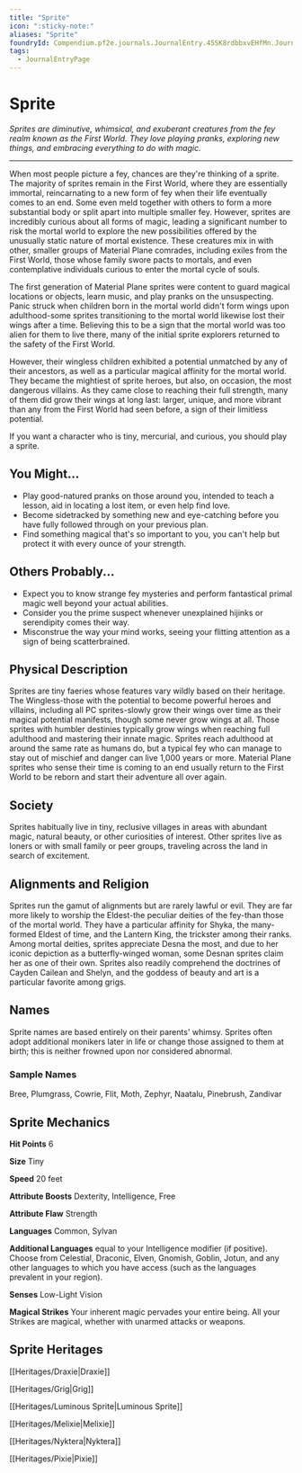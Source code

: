 ```yaml
---
title: "Sprite"
icon: ":sticky-note:"
aliases: "Sprite"
foundryId: Compendium.pf2e.journals.JournalEntry.45SK8rdbbxvEHfMn.JournalEntryPage.rvbMGyBr6y5K7HDP
tags:
  - JournalEntryPage
---
```


# Sprite
_Sprites are diminutive, whimsical, and exuberant creatures from the fey realm known as the First World. They love playing pranks, exploring new things, and embracing everything to do with magic._

* * *

When most people picture a fey, chances are they're thinking of a sprite. The majority of sprites remain in the First World, where they are essentially immortal, reincarnating to a new form of fey when their life eventually comes to an end. Some even meld together with others to form a more substantial body or split apart into multiple smaller fey. However, sprites are incredibly curious about all forms of magic, leading a significant number to risk the mortal world to explore the new possibilities offered by the unusually static nature of mortal existence. These creatures mix in with other, smaller groups of Material Plane comrades, including exiles from the First World, those whose family swore pacts to mortals, and even contemplative individuals curious to enter the mortal cycle of souls.

The first generation of Material Plane sprites were content to guard magical locations or objects, learn music, and play pranks on the unsuspecting. Panic struck when children born in the mortal world didn't form wings upon adulthood-some sprites transitioning to the mortal world likewise lost their wings after a time. Believing this to be a sign that the mortal world was too alien for them to live there, many of the initial sprite explorers returned to the safety of the First World.

However, their wingless children exhibited a potential unmatched by any of their ancestors, as well as a particular magical affinity for the mortal world. They became the mightiest of sprite heroes, but also, on occasion, the most dangerous villains. As they came close to reaching their full strength, many of them did grow their wings at long last: larger, unique, and more vibrant than any from the First World had seen before, a sign of their limitless potential.

If you want a character who is tiny, mercurial, and curious, you should play a sprite.

## You Might...

*   Play good-natured pranks on those around you, intended to teach a lesson, aid in locating a lost item, or even help find love.
*   Become sidetracked by something new and eye-catching before you have fully followed through on your previous plan.
*   Find something magical that's so important to you, you can't help but protect it with every ounce of your strength.

## Others Probably...

*   Expect you to know strange fey mysteries and perform fantastical primal magic well beyond your actual abilities.
*   Consider you the prime suspect whenever unexplained hijinks or serendipity comes their way.
*   Misconstrue the way your mind works, seeing your flitting attention as a sign of being scatterbrained.

## Physical Description

Sprites are tiny faeries whose features vary wildly based on their heritage. The Wingless-those with the potential to become powerful heroes and villains, including all PC sprites-slowly grow their wings over time as their magical potential manifests, though some never grow wings at all. Those sprites with humbler destinies typically grow wings when reaching full adulthood and mastering their innate magic. Sprites reach adulthood at around the same rate as humans do, but a typical fey who can manage to stay out of mischief and danger can live 1,000 years or more. Material Plane sprites who sense their time is coming to an end usually return to the First World to be reborn and start their adventure all over again.

## Society

Sprites habitually live in tiny, reclusive villages in areas with abundant magic, natural beauty, or other curiosities of interest. Other sprites live as loners or with small family or peer groups, traveling across the land in search of excitement.

## Alignments and Religion

Sprites run the gamut of alignments but are rarely lawful or evil. They are far more likely to worship the Eldest-the peculiar deities of the fey-than those of the mortal world. They have a particular affinity for Shyka, the many-formed Eldest of time, and the Lantern King, the trickster among their ranks. Among mortal deities, sprites appreciate Desna the most, and due to her iconic depiction as a butterfly-winged woman, some Desnan sprites claim her as one of their own. Sprites also readily comprehend the doctrines of Cayden Cailean and Shelyn, and the goddess of beauty and art is a particular favorite among grigs.

## Names

Sprite names are based entirely on their parents' whimsy. Sprites often adopt additional monikers later in life or change those assigned to them at birth; this is neither frowned upon nor considered abnormal.

### Sample Names

Bree, Plumgrass, Cowrie, Flit, Moth, Zephyr, Naatalu, Pinebrush, Zandivar

## Sprite Mechanics

**Hit Points** 6

**Size** Tiny

**Speed** 20 feet

**Attribute Boosts** Dexterity, Intelligence, Free

**Attribute Flaw** Strength

**Languages** Common, Sylvan

**Additional Languages** equal to your Intelligence modifier (if positive). Choose from Celestial, Draconic, Elven, Gnomish, Goblin, Jotun, and any other languages to which you have access (such as the languages prevalent in your region).

**Senses** Low-Light Vision

**Magical Strikes** Your inherent magic pervades your entire being. All your Strikes are magical, whether with unarmed attacks or weapons.

## Sprite Heritages

[[Heritages/Draxie|Draxie]]

[[Heritages/Grig|Grig]]

[[Heritages/Luminous Sprite|Luminous Sprite]]

[[Heritages/Melixie|Melixie]]

[[Heritages/Nyktera|Nyktera]]

[[Heritages/Pixie|Pixie]]